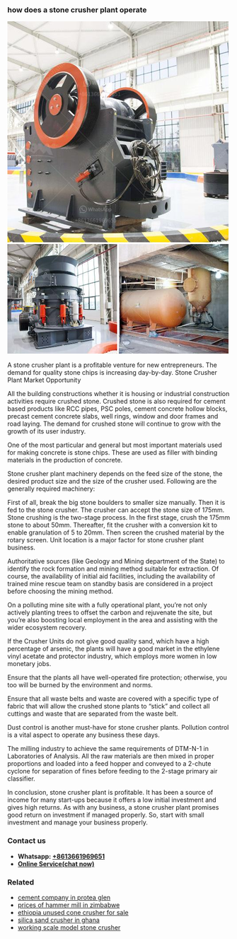 <h3>how does a stone crusher plant operate</h3><img src='1708309598.jpg' alt=''><p>A stone crusher plant is a profitable venture for new entrepreneurs. The demand for quality stone chips is increasing day-by-day. Stone Crusher Plant Market Opportunity</p><p>All the building constructions whether it is housing or industrial construction activities require crushed stone. Crushed stone is also required for cement based products like RCC pipes, PSC poles, cement concrete hollow blocks, precast cement concrete slabs, well rings, window and door frames and road laying. The demand for crushed stone will continue to grow with the growth of its user industry.</p><p>One of the most particular and general but most important materials used for making concrete is stone chips. These are used as filler with binding materials in the production of concrete.</p><p>Stone crusher plant machinery depends on the feed size of the stone, the desired product size and the size of the crusher used. Following are the generally required machinery:</p><p>First of all, break the big stone boulders to smaller size manually. Then it is fed to the stone crusher. The crusher can accept the stone size of 175mm. Stone crushing is the two-stage process. In the first stage, crush the 175mm stone to about 50mm. Thereafter, fit the crusher with a conversion kit to enable granulation of 5 to 20mm. Then screen the crushed material by the rotary screen. Unit location is a major factor for stone crusher plant business.</p><p>Authoritative sources (like Geology and Mining department of the State) to identify the rock formation and mining method suitable for extraction. Of course, the availability of initial aid facilities, including the availability of trained mine rescue team on standby basis are considered in a project before choosing the mining method.</p><p>On a polluting mine site with a fully operational plant, you’re not only actively planting trees to offset the carbon and rejuvenate the site, but you’re also boosting local employment in the area and assisting with the wider ecosystem recovery.</p><p>If the Crusher Units do not give good quality sand, which have a high percentage of arsenic, the plants will have a good market in the ethylene vinyl acetate and protector industry, which employs more women in low monetary jobs.</p><p>Ensure that the plants all have well-operated fire protection; otherwise, you too will be burned by the environment and norms.</p><p>Ensure that all waste belts and waste are covered with a specific type of fabric that will allow the crushed stone plants to “stick” and collect all cuttings and waste that are separated from the waste belt.</p><p>Dust control is another must-have for stone crusher plants. Pollution control is a vital aspect to operate any business these days.  </p><p>The milling industry to achieve the same requirements of DTM-N-1 in Laboratories of Analysis. All the raw materials are then mixed in proper proportions and loaded into a feed hopper and conveyed to a 2-chute cyclone for separation of fines before feeding to the 2-stage primary air classifier.</p><p>In conclusion, stone crusher plant is profitable. It has been a source of income for many start-ups because it offers a low initial investment and gives high returns. As with any business, a stone crusher plant promises good return on investment if managed properly. So, start with small investment and manage your business properly.</p><h3>Contact us</h3><ul><li><strong>Whatsapp:&nbsp;<a href="https://wa.me/8613661969651">+8613661969651</a></strong></li><li><a href="https://swt.shibang-china.com/?git&amp;zhl&amp;how does a stone crusher plant operate"><strong>Online Service(chat now)</strong></a></li></ul><h3>Related</h3><ul><li><a href='cement company in protea glen.md'>cement company in protea glen</a></li><li><a href='prices of hammer mill in zimbabwe.md'>prices of hammer mill in zimbabwe</a></li><li><a href='ethiopia unused cone crusher for sale.md'>ethiopia unused cone crusher for sale</a></li><li><a href='silica sand crusher in ghana.md'>silica sand crusher in ghana</a></li><li><a href='working scale model stone crusher.md'>working scale model stone crusher</a></li></ul>